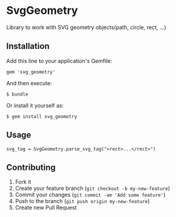 # SvgGeometry

Library to work with SVG geometry objects(path, circle, rect, ...)

## Installation

Add this line to your application's Gemfile:

    gem 'svg_geometry'

And then execute:

    $ bundle

Or install it yourself as:

    $ gem install svg_geometry

## Usage

```
svg_tag = SvgGeometry.parse_svg_tag("<rect>...</rect>")
```

## Contributing

1. Fork it
2. Create your feature branch (`git checkout -b my-new-feature`)
3. Commit your changes (`git commit -am 'Add some feature'`)
4. Push to the branch (`git push origin my-new-feature`)
5. Create new Pull Request
